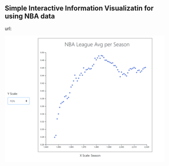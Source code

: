 ## Simple Interactive Information Visualizatin for using NBA data

url: 

![alt text](nba-capture.PNG)

